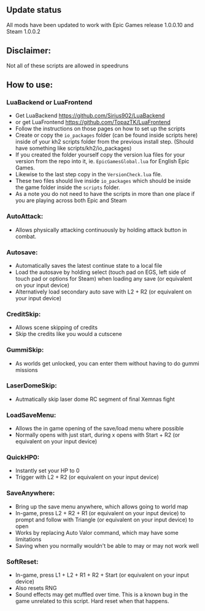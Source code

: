 ## Update status
All mods have been updated to work with Epic Games release 1.0.0.10 and Steam 1.0.0.2

## Disclaimer:
Not all of these scripts are allowed in speedruns

## How to use:

### LuaBackend or LuaFrontend
- Get LuaBackend https://github.com/Sirius902/LuaBackend
- or get LuaFrontend https://github.com/TopazTK/LuaFrontend
- Follow the instructions on those pages on how to set up the scripts
- Create or copy the `io_packages` folder (can be found inside scripts here) inside of your kh2 scripts folder from the previous install step. (Should have something like scripts/kh2/io_packages)
- If you created the folder yourself copy the version lua files for your version from the repo into it, ie. `EpicGamesGlobal.lua` for English Epic Games.
- Likewise to the last step copy in the `VersionCheck.lua` file.
- These two files should live inside `io_packages` which should be inside the game folder inside the `scripts` folder.
- As a note you do not need to have the scripts in more than one place if you are playing across both Epic and Steam

### AutoAttack:
- Allows physically attacking continuously by holding attack button in combat.

### Autosave:
- Automatically saves the latest continue state to a local file
- Load the autosave by holding select (touch pad on EGS, left side of touch pad or options for Steam) when loading any save (or equivalent on your input device)
- Alternatively load secondary auto save with L2 + R2 (or equivalent on your input device)

### CreditSkip:
- Allows scene skipping of credits
- Skip the credits like you would a cutscene

### GummiSkip:
- As worlds get unlocked, you can enter them without having to do gummi missions

### LaserDomeSkip:
- Autmatically skip laser dome RC segment of final Xemnas fight

### LoadSaveMenu:
- Allows the in game opening of the save/load menu where possible
- Normally opens with just start, during x opens with Start + R2 (or equivalent on your input device)

### QuickHP0:
- Instantly set your HP to 0
- Trigger with L2 + R2 (or equivalent on your input device)

### SaveAnywhere:
- Bring up the save menu anywhere, which allows going to world map
- In-game, press L2 + R2 + R1 (or equivalent on your input device) to prompt and follow with Triangle (or equivalent on your input device) to open
- Works by replacing Auto Valor command, which may have some limitations
- Saving when you normally wouldn't be able to may or may not work well

### SoftReset:
- In-game, press L1 + L2 + R1 + R2 + Start (or equivalent on your input device)
- Also resets RNG
- Sound effects may get muffled over time. This is a known bug in the game unrelated to this script. Hard reset when that happens.
